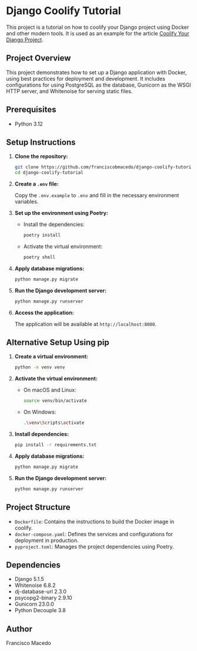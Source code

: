 # Django Coolify Tutorial

This project is a tutorial on how to coolify your Django project using Docker and other modern tools. It is used as an example for the article [Coolify Your Django Project](https://fmacedo.com/posts/coolify-your-django-project).

## Project Overview

This project demonstrates how to set up a Django application with Docker, using best practices for deployment and development. It includes configurations for using PostgreSQL as the database, Gunicorn as the WSGI HTTP server, and Whitenoise for serving static files.

## Prerequisites

- Python 3.12


## Setup Instructions

1. **Clone the repository:**

   ```bash
   git clone https://github.com/franciscobmacedo/django-coolify-tutorial
   cd django-coolify-tutorial
   ```

2. **Create a `.env` file:**

   Copy the `.env.example` to `.env` and fill in the necessary environment variables.

3. **Set up the environment using Poetry:**

   - Install the dependencies:
     ```bash
     poetry install
     ```
   - Activate the virtual environment:
     ```bash
     poetry shell
     ```

4. **Apply database migrations:**

   ```bash
   python manage.py migrate
   ```

5. **Run the Django development server:**

   ```bash
   python manage.py runserver
   ```

6. **Access the application:**

   The application will be available at `http://localhost:8000`.

## Alternative Setup Using pip

1. **Create a virtual environment:**

   ```bash
   python -m venv venv
   ```

2. **Activate the virtual environment:**

   - On macOS and Linux:
     ```bash
     source venv/bin/activate
     ```
   - On Windows:
     ```bash
     .\venv\Scripts\activate
     ```

3. **Install dependencies:**

   ```bash
   pip install -r requirements.txt
   ```

4. **Apply database migrations:**

   ```bash
   python manage.py migrate
   ```

5. **Run the Django development server:**

   ```bash
   python manage.py runserver
   ```

## Project Structure

- `Dockerfile`: Contains the instructions to build the Docker image in coolify.
- `docker-compose.yaml`: Defines the services and configurations for deployment in production.
- `pyproject.toml`: Manages the project dependencies using Poetry.

## Dependencies

- Django 5.1.5
- Whitenoise 6.8.2
- dj-database-url 2.3.0
- psycopg2-binary 2.9.10
- Gunicorn 23.0.0
- Python Decouple 3.8


## Author

Francisco Macedo